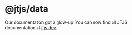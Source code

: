 # @jtjs/data

Our documentation got a glow-up! You can now find all JTJS documentation at [jtjs.dev](https://jtjs.dev).

